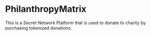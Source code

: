 # PhilanthropyMatrix
This is a Secret Network Platform that is used to donate to charity by purchasing tokenized donations.

